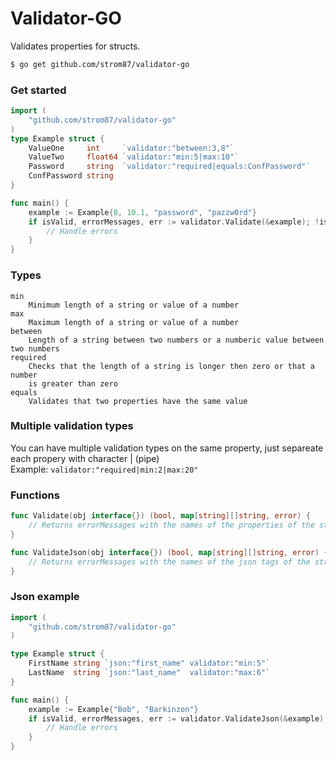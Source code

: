 # Validator-GO
Validates properties for structs.

```sh
$ go get github.com/strom87/validator-go
```

### Get started
~~~ go
import (
    "github.com/strom87/validator-go"
)
type Example struct {
    ValueOne     int     `validator:"between:3,8"`
    ValueTwo     float64 `validator:"min:5|max:10"`
    Password     string  `validator:"required|equals:ConfPassword"`
    ConfPassword string  
}

func main() {
    example := Example{8, 10.1, "password", "pazzw0rd"}
    if isValid, errorMessages, err := validator.Validate(&example); !isValid {
        // Handle errors
    }
}
~~~

### Types
    min
        Minimum length of a string or value of a number
    max
        Maximum length of a string or value of a number
    between
        Length of a string between two numbers or a numberic value between two numbers
    required
        Checks that the length of a string is longer then zero or that a number
        is greater than zero
    equals
        Validates that two properties have the same value
    
### Multiple validation types
You can have multiple validation types on the same property, just separeate each propery with character | (pipe)   
    Example: `validator:"required|min:2|max:20"`
    
### Functions
~~~ go
func Validate(obj interface{}) (bool, map[string][]string, error) {
    // Returns errorMessages with the names of the properties of the struct
}

func ValidateJson(obj interface{}) (bool, map[string][]string, error) {
    // Returns errorMessages with the names of the json tags of the struct
}
~~~

### Json example
~~~go
import (
    "github.com/strom87/validator-go"
)

type Example struct {
    FirstName string `json:"first_name" validator:"min:5"`
    LastName  string `json:"last_name"  validator:"max:6"`
}

func main() {
    example := Example{"Bob", "Barkinzon"}
    if isValid, errorMessages, err := validator.ValidateJson(&example); !isValid {
        // Handle errors
    }
}
~~~
